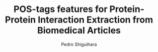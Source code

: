 ---
paperId: 45
author: Pedro Shiguihara
publicationauthor: Shiguihara, P.
title: POS-tags features for Protein-Protein Interaction Extraction from Biomedical Articles
pdf: --
poster: Poster_Pedro_Shiguihara
alt: --
type: Poster
topic: Deep Learning
subtopic: Machine Learning
link: 
conference: icml
year: 2019
tags: icml-2019-np
location: California, USA
---